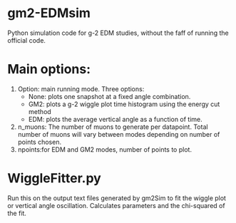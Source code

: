 # gm2-EDMsim

Python simulation code for g-2 EDM studies, without the faff of running the official code. 

# Main options: 
1. Option: main running mode. Three options:
      - None: plots one snapshot at a fixed angle combination. 
      - GM2: plots a g-2 wiggle plot time histogram using the energy cut method
      - EDM: plots the average vertical angle as a function of time. 
2. n_muons: The number of muons to generate per datapoint. Total number of muons will vary between modes depending on number of points chosen. 
3. npoints:for EDM and GM2 modes, number of points to plot. 

# WiggleFitter.py

Run this on the output text files generated by gm2Sim to fit the wiggle plot or vertical angle oscillation. Calculates parameters and the chi-squared of the fit. 



